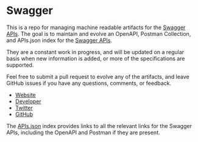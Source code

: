 # SwaggerThis is a repo for managing machine readable artifacts for the [Swagger APIs](http://swagger.io/). The goal is to maintain and evolve an OpenAPI, Postman Collection, and APIs.json index for the [Swagger APIs](http://swagger.io/).They are a constant work in progress, and will be updated on a regular basis when new information is added, or more of the specifications are supported.Feel free to submit a pull request to evolve any of the artifacts, and leave GitHub issues if you have any questions, comments, or feedback.- [Website](http://swagger.io/)- [Developer](http://swagger.io/)- [Twitter](https://twitter.com/SwaggerApi)- [GitHub](https://github.com/swagger-api)The [APIs.json](https://github.com/api-evangelist/swagger/blob/master/apis.json) index provides links to all the relevant links for the Swagger APIs, including the OpenAPI and Postman if they are present.